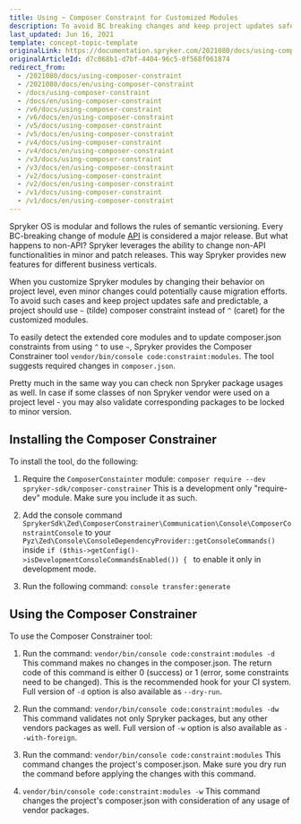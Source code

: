 ```yaml
---
title: Using ~ Composer Constraint for Customized Modules
description: To avoid BC breaking changes and keep project updates safe and predictable, a project should use ~ (tilde) composer constraint instead of ^ (caret) for the customized modules.
last_updated: Jun 16, 2021
template: concept-topic-template
originalLink: https://documentation.spryker.com/2021080/docs/using-composer-constraint
originalArticleId: d7c068b1-d7bf-4404-96c5-0f568f061874
redirect_from:
  - /2021080/docs/using-composer-constraint
  - /2021080/docs/en/using-composer-constraint
  - /docs/using-composer-constraint
  - /docs/en/using-composer-constraint
  - /v6/docs/using-composer-constraint
  - /v6/docs/en/using-composer-constraint
  - /v5/docs/using-composer-constraint
  - /v5/docs/en/using-composer-constraint
  - /v4/docs/using-composer-constraint
  - /v4/docs/en/using-composer-constraint
  - /v3/docs/using-composer-constraint
  - /v3/docs/en/using-composer-constraint
  - /v2/docs/using-composer-constraint
  - /v2/docs/en/using-composer-constraint
  - /v1/docs/using-composer-constraint
  - /v1/docs/en/using-composer-constraint
---
```


Spryker OS is modular and follows the rules of semantic versioning. Every BC-breaking change of module [API](/docs/scos/dev/architecture/module-api/definition-of-module-api.html) is considered a major release. But what happens to non-API? Spryker leverages the ability to change non-API functionalities in minor and patch releases. This way Spryker provides new features for different business verticals.

When you customize Spryker modules by changing their behavior on project level, even minor changes could potentially cause migration efforts. To avoid such cases and keep project updates safe and predictable, a project should use `~` (tilde) composer constraint instead of `^` (caret) for the customized modules.

To easily detect the extended core modules and to update composer.json constraints from using `^` to use `~`, Spryker provides the Composer Constrainer tool `vendor/bin/console code:constraint:modules`. The tool suggests required changes in `composer.json`.

Pretty much in the same way you can check non Spryker package usages as well. In case if some classes of non Spryker vendor were used on a project level - you may also validate corresponding packages to be locked to minor version.

## Installing the Composer Constrainer

To install the tool, do the following:

1. Require the `ComposerConstainter` module:
`composer require --dev spryker-sdk/composer-constrainer`
This is a development only "require-dev" module. Make sure you include it as such.

2. Add the console command `SprykerSdk\Zed\ComposerConstrainer\Communication\Console\ComposerConstraintConsole` to your `Pyz\Zed\Console\ConsoleDependencyProvider::getConsoleCommands()` inside `if ($this->getConfig()->isDevelopmentConsoleCommandsEnabled()) {
` to enable it only in development mode.

3. Run the following command:
`console transfer:generate`

## Using the Composer Constrainer
To use the Composer Constrainer tool:

1. Run the command:
`vendor/bin/console code:constraint:modules -d`
This command makes no changes in the composer.json. The return code of this command is either 0 (success) or 1 (error, some constraints need to be changed). This is the recommended hook for your CI system. Full version of `-d` option is also available as `--dry-run`.

2. Run the command:
`vendor/bin/console code:constraint:modules -dw`
This command validates not only Spryker packages, but any other vendors packages as well. Full version of `-w` option is also available as `--with-foreign`.

3. Run the command:
`vendor/bin/console code:constraint:modules`
This command changes the project's composer.json. Make sure you dry run the command before applying the changes with this command.

4. `vendor/bin/console code:constraint:modules -w`
This command changes the project's composer.json with consideration of any usage of vendor packages.

